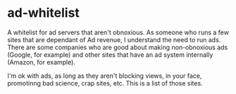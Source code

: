 # ad-whitelist
A whitelist for ad servers that aren't obnoxious.  As someone who runs a few sites that are dependant of Ad revenue, I understand the need to run ads.  There are some companies who are good about making non-obnoxious ads (Google, for example) and other sites that have an ad system internally (Amazon, for example).  

I'm ok with ads, as long as they aren't blocking views, in your face, promotinng bad science, crap sites, etc.  This is a list of those sites.
